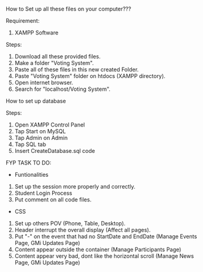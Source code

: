 How to Set up all these files on your computer???

Requirement:
1. XAMPP Software

Steps:
1. Download all these provided files.
2. Make a folder "Voting System".
3. Paste all of these files in this new created Folder.
4. Paste "Voting System" folder on htdocs (XAMPP directory).
5. Open internet browser.
6. Search for "localhost/Voting System".

How to set up database

Steps:
1. Open XAMPP Control Panel
2. Tap Start on MySQL
3. Tap Admin on Admin
4. Tap SQL tab
5. Insert CreateDatabase.sql code


FYP TASK TO DO:

- Funtionalities
1. Set up the session more properly and correctly.
2. Student Login Process
3. Put comment on all code files.


- CSS
1. Set up others POV (Phone, Table, Desktop).
2. Header interrupt the overall display (Affect all pages).
3. Put "-" on the event that had no StartDate and EndDate (Manage Events Page, GMi Updates Page)
4. Content appear outside the container (Manage Participants Page)
5. Content appear very bad, dont like the horizontal scroll (Manage News Page, GMi Updates Page)
